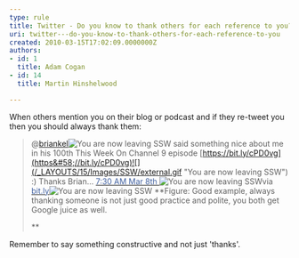 ```yaml
---
type: rule
title: Twitter - Do you know to thank others for each reference to you?
uri: twitter---do-you-know-to-thank-others-for-each-reference-to-you
created: 2010-03-15T17:02:09.0000000Z
authors:
- id: 1
  title: Adam Cogan
- id: 14
  title: Martin Hinshelwood

---
```


 
When others mention you on their blog or podcast and if they re-tweet you then you should always thank them:


> @[briankel](http&#58;//twitter.com/briankel)![](/_LAYOUTS/15/Images/SSW/external.gif "You are now leaving SSW") said something nice about me in his 100th This Week On Channel 9 episode        [https://bit.ly/cPD0vg](https&#58;//bit.ly/cPD0vg)![](/_LAYOUTS/15/Images/SSW/external.gif "You are now leaving SSW") :) Thanks Brian...        [<font color="#4060a0">7&#58;30 AM Mar 8th </font>](http&#58;//twitter.com/MrHinsh/status/10160987074)![](/_LAYOUTS/15/Images/SSW/external.gif "You are now leaving SSW")via        [<font color="#4060a0">bit.ly</font>](https&#58;//bitly.com/)![](/_LAYOUTS/15/Images/SSW/external.gif "You are now leaving SSW")
> **Figure: Good example, always thanking someone is not just good practice and polite, you both get Google juice as well.
> 
>  **


Remember to say something constructive and not just 'thanks'.
 ​​​ 
